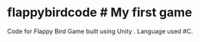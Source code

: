 # flappybirdcode  # My first game
  Code for Flappy Bird Game built using Unity .
  Language used #C.
